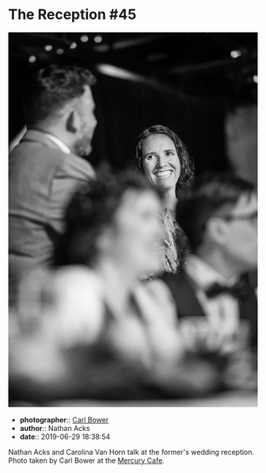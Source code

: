 # The Reception \#45

![Nathan Acks and Carolina Van Horn talk](assets/2019-06-29-set-3-the-reception-45.webp)

* **photographer**:: [Carl Bower](https://carlbowerphotos.com)
* **author**:: Nathan Acks
* **date**:: 2019-06-29 18:38:54

Nathan Acks and Carolina Van Horn talk at the former's wedding reception. Photo taken by Carl Bower at the [Mercury Cafe](http://mercurycafe.com).
